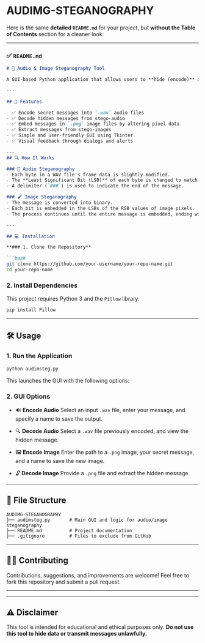 # AUDIMG-STEGANOGRAPHY
Here is the same **detailed `README.md`** for your project, but **without the Table of Contents** section for a cleaner look:

---

### ✅ `README.md`

````markdown
# 🔐 Audio & Image Steganography Tool

A GUI-based Python application that allows users to **hide (encode)** and **reveal (decode)** secret messages in both **WAV audio** and **PNG image** files using steganography techniques. This is a simple yet effective tool for learning and demonstrating how steganography works in multimedia files.

---

## 🚀 Features

- ✅ Encode secret messages into `.wav` audio files
- ✅ Decode hidden messages from stego-audio
- ✅ Embed messages in `.png` image files by altering pixel data
- ✅ Extract messages from stego-images
- ✅ Simple and user-friendly GUI using Tkinter
- ✅ Visual feedback through dialogs and alerts

---
## 🔍 How It Works

### 🧠 Audio Steganography
- Each byte in a WAV file's frame data is slightly modified.
- The **Least Significant Bit (LSB)** of each byte is changed to match the bits of the message.
- A delimiter (`###`) is used to indicate the end of the message.

### 🖌️ Image Steganography
- The message is converted into binary.
- Each bit is embedded in the LSBs of the RGB values of image pixels.
- The process continues until the entire message is embedded, ending with a null character.

---

## 💻 Installation

**### 1. Clone the Repository**

```bash
git clone https://github.com/your-username/your-repo-name.git
cd your-repo-name
````

### 2. Install Dependencies

This project requires Python 3 and the `Pillow` library.

```bash
pip install Pillow
```

---

## 🛠️ Usage

### 1. Run the Application

```bash
python audimsteg.py
```

This launches the GUI with the following options:

### 2. GUI Options

* 🔊 **Encode Audio**
  Select an input `.wav` file, enter your message, and specify a name to save the output.

* 🔍 **Decode Audio**
  Select a `.wav` file previously encoded, and view the hidden message.

* 🖼️ **Encode Image**
  Enter the path to a `.png` image, your secret message, and a name to save the new image.

* 🔓 **Decode Image**
  Provide a `.png` file and extract the hidden message.

---

## 📁 File Structure

```
AUDIMG-STEGANOGRAPHY
├── audimsteg.py       # Main GUI and logic for audio/image steganography
├── README.md          # Project documentation
├── .gitignore         # Files to exclude from GitHub
```

---

## 🙋‍♂️ Contributing

Contributions, suggestions, and improvements are welcome!
Feel free to fork this repository and submit a pull request.

---


---

## ⚠️ Disclaimer

This tool is intended for educational and ethical purposes only.
**Do not use this tool to hide data or transmit messages unlawfully.**

```


